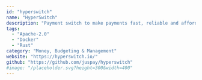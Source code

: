 ```yaml
---
id: "hyperswitch"
name: "HyperSwitch"
description: "Payment switch to make payments fast, reliable and affordable. Connect with multiple payment processors and route traffic effortlessly, all with a single API integration."
tags:
  - "Apache-2.0"
  - "Docker"
  - "Rust"
category: "Money, Budgeting & Management"
website: "https://hyperswitch.io/"
github: "https://github.com/juspay/hyperswitch"
#image: "/placeholder.svg?height=300&width=400"
---
```


